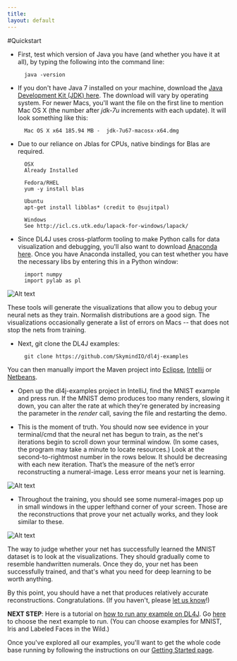 ```yaml
---
title:
layout: default
---
```


#Quickstart

* First, test which version of Java you have (and whether you have it at all), by typing the following into the command line:

		java -version

* If you don't have Java 7 installed on your machine, download the [Java Development Kit (JDK) here](http://www.oracle.com/technetwork/java/javase/downloads/jdk7-downloads-1880260.html). The download will vary by operating system. For newer Macs, you'll want the file on the first line to mention Mac OS X (the number after *jdk-7u* increments with each update). It will look something like this:

		Mac OS X x64 185.94 MB -  jdk-7u67-macosx-x64.dmg

* Due to our reliance on Jblas for CPUs, native bindings for Blas are required.

		OSX
		Already Installed
		
		Fedora/RHEL
		yum -y install blas

		Ubuntu
		apt-get install libblas* (credit to @sujitpal)

		Windows
		See http://icl.cs.utk.edu/lapack-for-windows/lapack/

* Since DL4J uses cross-platform tooling to make Python calls for data visualization and debugging, you'll also want to download [Anaconda here](http://continuum.io/downloads). Once you have Anaconda installed, you can test whether you have the necessary libs by entering this in a Python window:

		import numpy
		import pylab as pl

![Alt text](../img/python_shot.png)

These tools will generate the visualizations that allow you to debug your neural nets as they train. Normalish distributions are a good sign. The visualizations occasionally generate a list of errors on Macs -- that does not stop the nets from training.

* Next, git clone the DL4J examples:

		git clone https://github.com/SkymindIO/dl4j-examples

You can then manually import the Maven project into [Eclipse](http://books.sonatype.com/m2eclipse-book/reference/creating-sect-importing-projects.html),  [Intellij](https://www.jetbrains.com/idea/help/importing-project-from-maven-model.html) or [Netbeans](http://wiki.netbeans.org/MavenBestPractices).

* Open up the dl4j-examples project in IntelliJ, find the MNIST example and press run. If the MNIST demo produces too many renders, slowing it down, you can alter the rate at which they're generated by increasing the parameter in the *render* call, saving the file and restarting the demo.

* This is the moment of truth. You should now see evidence in your terminal/cmd that the neural net has begun to train, as the net's iterations begin to scroll down your terminal window. (In some cases, the program may take a minute to locate resources.) Look at the second-to-rightmost number in the rows below. It should be decreasing with each new iteration. That’s the measure of the net’s error reconstructing a numeral-image. Less error means your net is learning. 

![Alt text](../img/learning.png)

* Throughout the training, you should see some numeral-images pop up in small windows in the upper lefthand corner of your screen. Those are the reconstructions that prove your net actually works, and they look similar to these. 

![Alt text](../img/numeral_reconstructions.png)

The way to judge whether your net has successfully learned the MNIST dataset is to look at the visualizations. They should gradually come to resemble handwritten numerals. Once they do, your net has been successfully trained, and that's what you need for deep learning to be worth anything.

By this point, you should have a net that produces relatively accurate reconstructions. Congratulations. (If you haven't, please [let us know](https://groups.google.com/forum/#!forum/deeplearning4j)!)

**NEXT STEP**: Here is a tutorial on [how to run any example on DL4J](../runexample.html). Go [here](https://github.com/SkymindIO/dl4j-examples/tree/master/src/main/java/org/deeplearning4j) to choose the next example to run. (You can choose examples for MNIST, Iris and Labeled Faces in the Wild.)

Once you've explored all our examples, you'll want to get the whole code base running by following the instructions on our  [Getting Started page](../gettingstarted.html).
